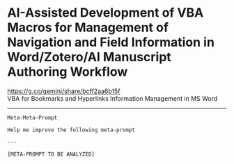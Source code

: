 # AI-Assisted Development of VBA Macros for Management of Navigation and Field Information in Word/Zotero/AI Manuscript Authoring Workflow


https://g.co/gemini/share/bcff2aa6b15f  
VBA for Bookmarks and Hyperlinks Information Management in MS Word  

****

```
Meta-Meta-Prompt

Help me improve the following meta-prompt

---

{META-PROMPT TO BE ANALYZED}

```

